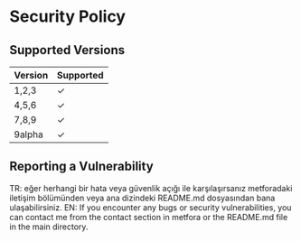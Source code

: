 # Security Policy

## Supported Versions


| Version | Supported          |
| ------- | ------------------ |
| 1,2,3   | ✓                  |
| 4,5,6   | ✓                  |
| 7,8,9   | ✓                  |
| 9alpha  | ✓                  |

## Reporting a Vulnerability
TR:
eğer herhangi bir hata veya güvenlik açığı ile karşılaşırsanız metforadaki iletişim bölümünden veya ana dizindeki README.md dosyasından bana ulaşabilirsiniz.
EN:
If you encounter any bugs or security vulnerabilities, you can contact me from the contact section in metfora or the README.md file in the main directory.
